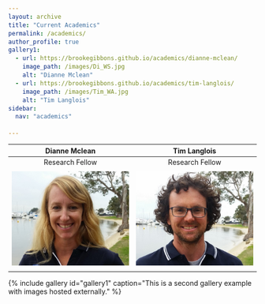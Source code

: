 ```yaml
---
layout: archive
title: "Current Academics"
permalink: /academics/
author_profile: true
gallery1:
  - url: https://brookegibbons.github.io/academics/dianne-mclean/
    image_path: /images/Di_WS.jpg
    alt: "Dianne Mclean"
  - url: https://brookegibbons.github.io/academics/tim-langlois/
    image_path: /images/Tim_WA.jpg
    alt: "Tim Langlois"
sidebar:
  nav: "academics"

---
```

 **Dianne Mclean**  | **Tim Langlois**
:------------------:|:-----------------:
Research Fellow     |   Research Fellow
<a href="https://brookegibbons.github.io/academics/dianne-mclean/"><img src='/images/Di_WS.jpg' vspace="5"></a>|<a href="https://brookegibbons.github.io/academics/tim-langlois/"><img src='/images/Tim_WA.jpg' vspace="5"></a>


{% include gallery id="gallery1" caption="This is a second gallery example with images hosted externally." %}
